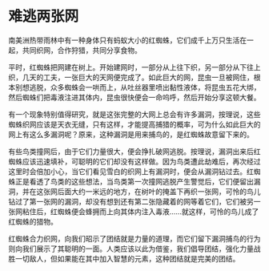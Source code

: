 # 难逃两张网

南美洲热带雨林中有一种身体只有蚂蚁大小的红蜘蛛，它们成千上万只生活在一起，共同织网，合作狩猎，共同分享食物。 

平时，红蜘蛛把网建在树上。开始建网时，一部分从上往下织，另一部分从下往上织，几天的工夫，一张巨大的天网便完成了。如此巨大的网，昆虫一旦被网住，根本别想逃脱，众多蜘蛛会一哄而上，从吐丝器里喷出黏性液体，将昆虫五花大绑，然后蜘蛛们把毒液注进其体内，昆虫很快便会一命呜呼，然后开始分享这顿大餐。 

有一个现象特别值得研究，就是这张完整的大网上总会有许多漏洞，按理说，这些蜘蛛织网应该是天衣无缝，只有这样，才能提高捕猎的概率，可为什么如此巨大的网上有这么多漏洞呢？原来，这种漏洞是用来捕鸟的，是红蜘蛛故意留下来的。 

有些鸟类撞网后，由于它们力量很大，便会挣扎破网逃脱。按理说，漏洞出来后红蜘蛛应该迅速填补，可聪明的它们却没有这样做。因为鸟类遭此劫难后，再次经过这里时会倍加小心，当它们看见雪白的织网上有漏洞时，便会从漏洞钻过去。红蜘蛛正是看透了鸟类的这些想法，当鸟类第一次撞网逃脱产生警觉后，它们便留出漏洞，并在这张网后面大约一米远的地方，在树叶的掩盖下再织一张网，可怜的鸟儿钻过了第一张网的漏洞，却没有想到还有第二张隐藏着的网等着它们，它们被另一张网粘住后，红蜘蛛便会蜂拥而上向其体内注入毒液……就这样，可怜的鸟儿成了红蜘蛛的猎物。 

红蜘蛛合力织网，向我们昭示了团结就是力量的道理，而它们留下漏洞捕鸟的行为则向我们展示了其聪明的一面。人类应该以此为借鉴，我们倡导团结，强化力量战胜一切敌人，但如果能在其中加入智慧的元素，这种团结就是完美的团结。